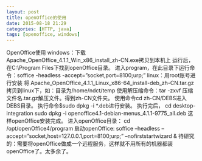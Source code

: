 ```yaml
---
layout: post
title: openOffice的使用
date: 2015-08-18 21:29
categories: [HTTP, java]
tags: [openoffice, windows]
---
```

OpenOffice使用
windows：下载Apache_OpenOffice_4.1.1_Win_x86_install_zh-CN.exe拷贝到本机上
运行后，在C:\Program Files下找到openOffice目录。
进入program，在此目录下运行命令：soffice -headless -accept=”socket,port=8100;urp;”
linux：用root账号进行安装
将 Apache_OpenOffice_4.1.1_Linux_x86-64_install-deb_zh-CN.tar.gz拷贝到linux下，如：目录为/home/ndct/temp
使用解压缩命令：tar -zxvf 压缩文件名.tar.gz解压文件。得到zh-CN文件夹。
使用命令cd zh-CN/DEBS进入DEBS目录。
执行命令$sudo dpkg -i *.deb进行安装。
执行完后，
cd desktop-integration
sudo dpkg -i openoffice4.1-debian-menus_4.1.1-9775_all.deb
这样openOffice安装完成。
进入openOffice目录：
cd /opt/openOffice4/program
启动openOffice:
soffice –headless –accept=”socket,host=127.0.0.1,port=8100;urp;” –nofirststartwizard &
待研究的：需要将openOffice做成一个远程服务，这样就不用所有的机器都装openOffice了。太多余了。
